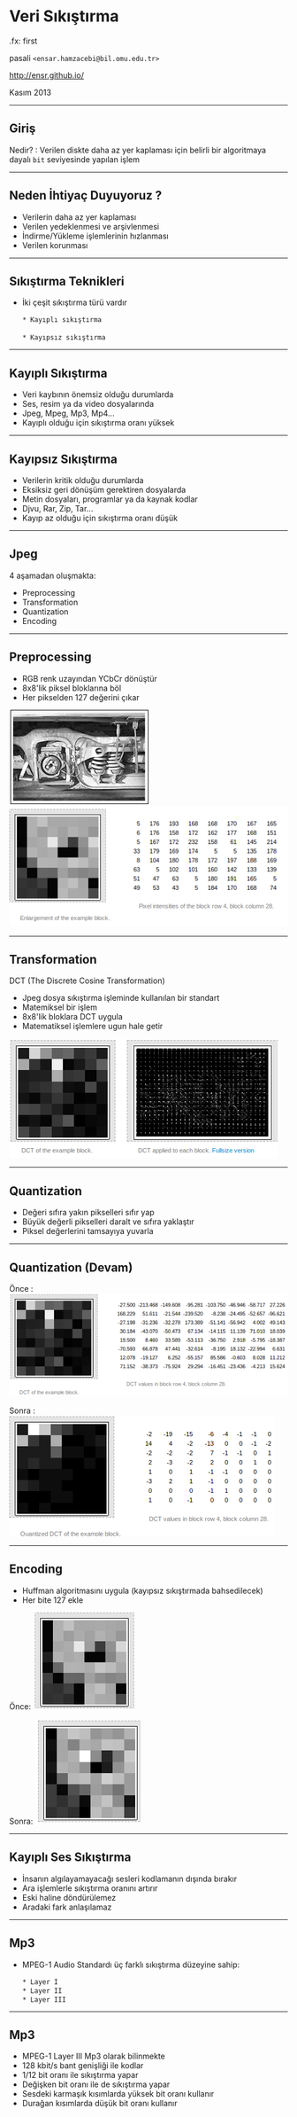 #   Veri Sıkıştırma

.fx: first

pasali `<ensar.hamzacebi@bil.omu.edu.tr>`

http://ensr.github.io/

Kasım 2013

---

##   Giriş

Nedir?
: Verilen diskte daha az yer kaplaması için belirli bir algoritmaya dayalı `bit`
  seviyesinde yapılan işlem

---

##  Neden İhtiyaç Duyuyoruz ?

-   Verilerin daha az yer kaplaması
-   Verilen yedeklenmesi ve arşivlenmesi
-   İndirme/Yükleme işlemlerinin hızlanması
-   Verilen korunması

---

##  Sıkıştırma Teknikleri

-   İki çeşit sıkıştırma türü vardır

        * Kayıplı sıkıştırma

        * Kayıpsız sıkıştırma

---

##  Kayıplı Sıkıştırma

-   Veri kaybının önemsiz olduğu durumlarda
-   Ses, resim ya da video dosyalarında
-   Jpeg, Mpeg, Mp3, Mp4...
-   Kayıplı olduğu için sıkıştırma oranı yüksek

---

##  Kayıpsız Sıkıştırma

-   Verilerin kritik olduğu durumlarda
-   Eksiksiz geri dönüşüm gerektiren dosyalarda
-   Metin dosyaları, programlar ya da kaynak kodlar
-   Djvu, Rar, Zip, Tar...
-   Kayıp az olduğu için sıkıştırma oranı düşük

---

##  Jpeg

4 aşamadan oluşmakta:

-   Preprocessing
-   Transformation
-   Quantization
-   Encoding

---

##  Preprocessing

-   RGB renk uzayından YCbCr dönüştür
-   8x8'lik piksel bloklarına böl
-   Her pikselden 127 değerini çıkar

![res](media/piksel1.gif)![res](media/piksel.png)

---

##  Transformation

DCT (The Discrete Cosine Transformation)

-   Jpeg dosya sıkıştırma işleminde kullanılan bir standart
-   Matemiksel bir işlem
-   8x8'lik bloklara DCT uygula
-   Matematiksel işlemlere ugun hale getir

![res1](media/dct.png)

---

##  Quantization

-   Değeri sıfıra yakın pikselleri sıfır yap
-   Büyük değerli pikselleri daralt ve sıfıra yaklaştır
-   Piksel değerlerini tamsayıya yuvarla

---

##  Quantization (Devam)

Önce
:
![res1](media/qua1.png)

Sonra
:
![res1](media/qua2.png)

---

##  Encoding

-   Huffman algoritmasını uygula (kayıpsız sıkıştırmada bahsedilecek)
-   Her bite 127 ekle

Önce:
![son](media/son2.png)

Sonra:
![son](media/son3.png)

---

##  Kayıplı Ses Sıkıştırma

-   İnsanın algılayamayacağı sesleri kodlamanın dışında bırakır
-   Ara işlemlerle sıkıştırma oranını artırır
-   Eski haline döndürülemez
-   Aradaki fark anlaşılamaz

---

##  Mp3

-   MPEG-1 Audio Standardı üç farklı sıkıştırma düzeyine sahip:

        * Layer I
        * Layer II
        * Layer III

---

##  Mp3

-   MPEG-1 Layer III Mp3 olarak bilinmekte
-   128 kbit/s bant genişliği ile kodlar
-   1/12 bit oranı ile sıkıştırma yapar
-   Değişken bit oranı ile de sıkıştırma yapar
-   Sesdeki karmaşık kısımlarda yüksek bit oranı kullanır
-   Durağan kısımlarda düşük bit oranı kullanır
